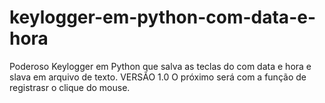 # keylogger-em-python-com-data-e-hora
Poderoso Keylogger em Python que salva as teclas do  com data e hora e slava em arquivo de texto.
VERSÃO 1.0
O próximo será com a função de registrasr o clique do mouse.
